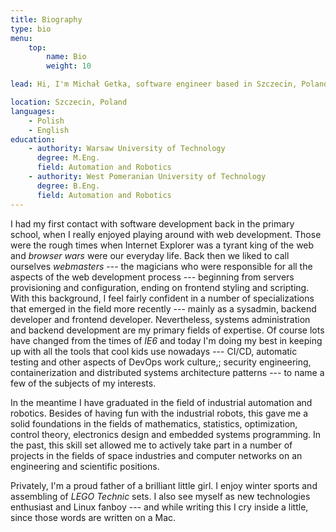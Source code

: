 ```yaml
---
title: Biography
type: bio
menu:
    top:
        name: Bio
        weight: 10

lead: Hi, I'm Michał Getka, software engineer based in Szczecin, Poland.

location: Szczecin, Poland
languages:
    - Polish
    - English
education:
    - authority: Warsaw University of Technology
      degree: M.Eng.
      field: Automation and Robotics
    - authority: West Pomeranian University of Technology
      degree: B.Eng.
      field: Automation and Robotics
---
```


I had my first contact with software development back in the primary school, when I really enjoyed playing around with web development. Those were the rough times when Internet Explorer was a tyrant king of the web and _browser wars_ were our everyday life. Back then we liked to call ourselves _webmasters_ --- the magicians who were responsible for all the aspects of the web development process --- beginning from servers provisioning and configuration, ending on frontend styling and scripting. With this background, I feel fairly confident in a number of specializations that emerged in the field more recently --- mainly as a sysadmin, backend developer and frontend developer. Nevertheless, systems administration and backend development are my primary fields of expertise. Of course lots have changed from the times of _IE6_ and today I'm doing my best in keeping up with all the tools that cool kids use nowadays --- CI/CD, automatic testing and other aspects of DevOps work culture,; security engineering, containerization and distributed systems architecture patterns --- to name a few of the subjects of my interests.

In the meantime I have graduated in the field of industrial automation and robotics. Besides of having fun with the industrial robots, this gave me a solid foundations in the fields of mathematics, statistics, optimization, control theory, electronics design and embedded systems programming. In the past, this skill set allowed me to actively take part in a number of projects in the fields of space industries and computer networks on an engineering and scientific positions.

Privately, I'm a proud father of a brilliant little girl. I enjoy winter sports and assembling of _LEGO Technic_ sets. I also see myself as new technologies enthusiast and Linux fanboy --- and while writing this I cry inside a little, since those words are written on a Mac.
